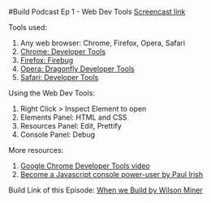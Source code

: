 #Build Podcast Ep 1 - Web Dev Tools
[Screencast link](http://build-podcast.com)

Tools used:

1. Any web browser: Chrome, Firefox, Opera, Safari
2. [Chrome: Developer Tools](https://developers.google.com/chrome-developer-tools/docs/overview)
2. [Firefox: Firebug](http://getfirebug.com/)
3. [Opera: Dragonfly Developer Tools](http://www.opera.com/developer/tools/)
4. [Safari: Developer Tools](https://developer.apple.com/technologies/safari/developer-tools.html)

Using the Web Dev Tools:

1. Right Click > Inspect Element to open
1. Elements Panel: HTML and CSS
1. Resources Panel: Edit, Prettify
1. Console Panel: Debug


More resources:

1. [Google Chrome Developer Tools video](http://www.youtube.com/watch?v=nOEw9iiopwI)
2. [Become a Javascript console power-user by Paul Irish](http://www.youtube.com/watch?v=4mf_yNLlgic)

Build Link of this Episode: [When we Build by Wilson Miner](http://vimeo.com/34017777)





